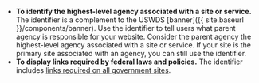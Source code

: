 - **To identify the highest-level agency associated with a site or service.** The identifier is a complement to the USWDS [banner]({{ site.baseurl }}/components/banner). Use the identifier to tell users what parent agency is responsible for your website. Consider the parent agency the highest-level agency associated with a site or service. If your site is the primary site associated with an agency, you can still use the identifier. 
- **To display links required by federal laws and policies.** The identifier includes [links required on all government sites](https://digital.gov/resources/required-web-content-and-links/).